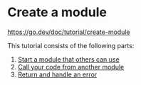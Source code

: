 # Create a module

https://go.dev/doc/tutorial/create-module

This tutorial consists of the following parts:

1. [Start a module that others can use](https://go.dev/doc/tutorial/create-module)
2. [Call your code from another module](https://go.dev/doc/tutorial/call-module-code)
3. [Return and handle an error](https://go.dev/doc/tutorial/handle-errors)